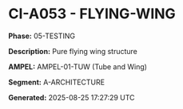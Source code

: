 # CI-A053 - FLYING-WING

**Phase:** 05-TESTING

**Description:** Pure flying wing structure

**AMPEL:** AMPEL-01-TUW (Tube and Wing)

**Segment:** A-ARCHITECTURE

**Generated:** 2025-08-25 17:27:29 UTC
